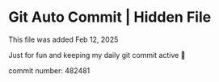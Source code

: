 # Git Auto Commit | Hidden File

This file was added Feb 12, 2025

Just for fun and keeping my daily git commit active 🤪

commit number: 482481
